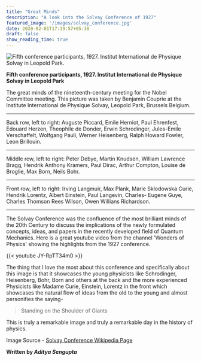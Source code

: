 ```yaml
---
title: "Great Minds"
description: "A look into the Solvay Conference of 1927"
featured_image: '/images/solvay_conference.jpg'
date: 2020-02-01T17:39:57+05:30
draft: false
show_reading_time: true
---
```

![Fifth conference participants, 1927. Institut International de Physique Solvay in Leopold Park.](https://upload.wikimedia.org/wikipedia/commons/6/6e/Solvay_conference_1927.jpg)

**Fifth conference participants, 1927. Institut International de Physique Solvay in Leopold Park**

The great minds of the nineteenth-century meeting for the Nobel Committee meeting. This picture was taken by Benjamin Couprie at the Institute International de Physique Solvay, Leopold Park, Brussels Belgium.
___
Back row, left to right: Auguste Piccard, Emile Herniot, Paul Ehrenfest, Edouard Herzen, Theophile de Donder, Erwin Schrodinger, Jules-Emile Verschaffelt, Wolfgang Pauli, Werner Heisenberg, Ralph Howard Fowler, Leon Brillouin.  
___
Middle row, left to right: Peter Debye, Martin Knudsen, William Lawrence Bragg, Hendrik Anthony Kramers, Paul Dirac, Arthur Compton, Louise de Broglie, Max Born, Neils Bohr.  
___
Front row, left to right: Irving Langmuir, Max Plank, Marie Sklodowska Curie, Hendrik Lorentz, Albert Einstein, Paul Langevin, Charles- Eugene Guye, Charles Thomson Rees Wilson, Owen Willians Richardson.
___

The Solvay Conference was the confluence of the most brilliant minds of the 20th Century to discuss the implications of the newly formulated concepts, ideas, and papers in the recently developed field of Quantum Mechanics. Here is a great youtube video from the channel 'Wonders of Physics' showing the highlights from the 1927 conference. 

{{< youtube JY-RpTT34m0 >}}

The thing that I love the most about this conference and specifically about this image is that it showcases the young physicists like Schrodinger, Heisenberg, Bohr, Born and others at the back and the more experienced Physicists like Madame Curie, Einstein, Lorentz in the front which showcases the natural flow of ideas from the old to the young and almost personifies the saying-

>Standing on the Shoulder of Giants

This is truly a remarkable image and truly a remarkable day in the history of physics.

Image Source - [Solvay Conference Wikipedia Page](https://en.wikipedia.org/wiki/Solvay_Conference)

**Written by _Aditya Sengupta_**

<div id="commento"></div>
<script src="https://cdn.commento.io/js/commento.js"></script>